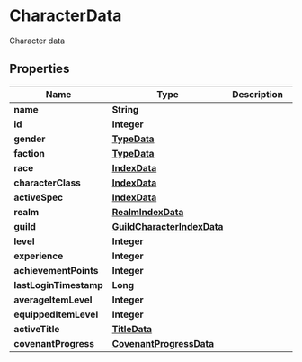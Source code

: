 

# CharacterData

Character data

## Properties

Name | Type | Description | Notes
------------ | ------------- | ------------- | -------------
**name** | **String** |  | 
**id** | **Integer** |  | 
**gender** | [**TypeData**](TypeData.md) |  | 
**faction** | [**TypeData**](TypeData.md) |  | 
**race** | [**IndexData**](IndexData.md) |  | 
**characterClass** | [**IndexData**](IndexData.md) |  | 
**activeSpec** | [**IndexData**](IndexData.md) |  | 
**realm** | [**RealmIndexData**](RealmIndexData.md) |  | 
**guild** | [**GuildCharacterIndexData**](GuildCharacterIndexData.md) |  | 
**level** | **Integer** |  | 
**experience** | **Integer** |  | 
**achievementPoints** | **Integer** |  | 
**lastLoginTimestamp** | **Long** |  | 
**averageItemLevel** | **Integer** |  | 
**equippedItemLevel** | **Integer** |  | 
**activeTitle** | [**TitleData**](TitleData.md) |  | 
**covenantProgress** | [**CovenantProgressData**](CovenantProgressData.md) |  | 



